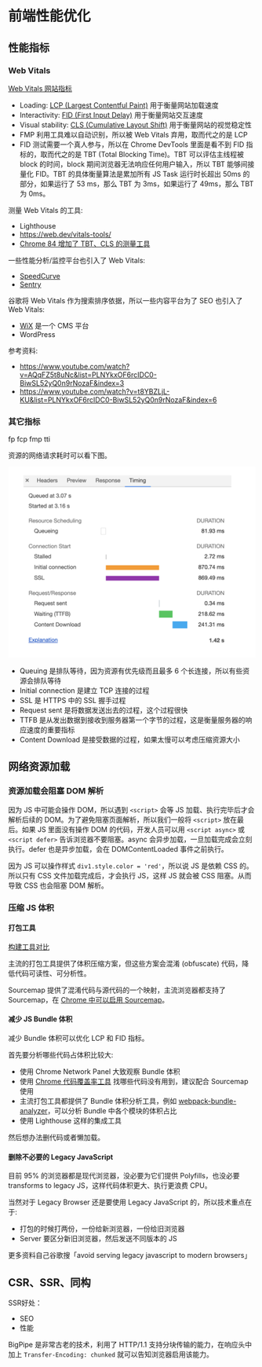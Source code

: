 # 前端性能优化

## 性能指标
### Web Vitals
[Web Vitals 网站指标](https://web.dev/vitals/)
- Loading: [LCP (Largest Contentful Paint)](https://web.dev/lcp/) 用于衡量网站加载速度
- Interactivity: [FID (First Input Delay)](https://web.dev/fid/) 用于衡量网站交互速度
- Visual stability: [CLS (Cumulative Layout Shift)](https://web.dev/cls/) 用于衡量网站的视觉稳定性
- FMP 利用工具难以自动识别，所以被 Web Vitals 弃用，取而代之的是 LCP
- FID 测试需要一个真人参与，所以在 Chrome DevTools 里面是看不到 FID 指标的，取而代之的是 TBT (Total Blocking Time)。TBT 可以评估主线程被 block 的时间，block 期间浏览器无法响应任何用户输入，所以 TBT 能够间接量化 FID。TBT 的具体衡量算法是累加所有 JS Task 运行时长超出 50ms 的部分，如果运行了 53 ms，那么 TBT 为 3ms，如果运行了 49ms，那么 TBT 为 0ms。

测量 Web Vitals 的工具:
- Lighthouse
- https://web.dev/vitals-tools/
- [Chrome 84 增加了 TBT、CLS 的测量工具](https://developer.chrome.com/blog/new-in-devtools-84/)

一些性能分析/监控平台也引入了 Web Vitals:
- [SpeedCurve](https://www.speedcurve.com/blog/web-vitals-user-experience/)
- [Sentry](https://sentry.io/for/web-vitals/)

谷歌将 Web Vitals 作为搜索排序依据，所以一些内容平台为了 SEO 也引入了 Web Vitals:
- [WiX](https://support.wix.com/en/article/site-performance-about-core-web-vitals) 是一个 CMS 平台
- WordPress

参考资料:
- https://www.youtube.com/watch?v=AQqFZ5t8uNc&list=PLNYkxOF6rcIDC0-BiwSL52yQ0n9rNozaF&index=3
- https://www.youtube.com/watch?v=t8YBZLjL-KU&list=PLNYkxOF6rcIDC0-BiwSL52yQ0n9rNozaF&index=6

### 其它指标
fp fcp fmp tti

资源的网络请求耗时可以看下图。

![](./img/chrome-devtool-timing.png)

- Queuing 是排队等待，因为资源有优先级而且最多 6 个长连接，所以有些资源会排队等待
- Initial connection 是建立 TCP 连接的过程
- SSL 是 HTTPS 中的 SSL 握手过程
- Request sent 是将数据发送出去的过程，这个过程很快
- TTFB 是从发出数据到接收到服务器第一个字节的过程，这是衡量服务器的响应速度的重要指标
- Content Download 是接受数据的过程，如果太慢可以考虑压缩资源大小

## 网络资源加载
### 资源加载会阻塞 DOM 解析

因为 JS 中可能会操作 DOM，所以遇到 `<script>` 会等 JS 加载、执行完毕后才会解析后续的 DOM。为了避免阻塞页面解析，所以我们一般将 `<script>` 放在最后。如果 JS 里面没有操作 DOM 的代码，开发人员可以用 `<script async>` 或 `<script defer>` 告诉浏览器不要阻塞。async 会异步加载，一旦加载完成会立刻执行。defer 也是异步加载，会在 DOMContentLoaded 事件之前执行。

因为 JS 可以操作样式 `div1.style.color = 'red'`，所以说 JS 是依赖 CSS 的。所以只有 CSS 文件加载完成后，才会执行 JS，这样 JS 就会被 CSS 阻塞。从而导致 CSS 也会阻塞 DOM 解析。

### 压缩 JS 体积

#### 打包工具
[构建工具对比](https://bundlers.tooling.report/)

主流的打包工具提供了体积压缩方案，但这些方案会混淆 (obfuscate) 代码，降低代码可读性、可分析性。

Sourcemap 提供了混淆代码与源代码的一个映射，主流浏览器都支持了 Sourcemap，在 [Chrome 中可以启用 Sourcemap](https://developer.chrome.com/docs/devtools/javascript/source-maps/)。

#### 减少 JS Bundle 体积
减少 Bundle 体积可以优化 LCP 和 FID 指标。

首先要分析哪些代码占体积比较大:
- 使用 Chrome Network Panel 大致观察 Bundle 体积
- 使用 [Chrome 代码覆盖率工具](https://developer.chrome.com/docs/devtools/coverage/) 找哪些代码没有用到，建议配合 Sourcemap 使用
- 主流打包工具都提供了 Bundle 体积分析工具，例如 [webpack-bundle-analyzer](https://www.npmjs.com/package/webpack-bundle-analyzer)，可以分析 Bundle 中各个模块的体积占比
- 使用 Lighthouse 这样的集成工具

然后想办法删代码或者懒加载。

#### 删除不必要的 Legacy JavaScript
目前 95% 的浏览器都是现代浏览器，没必要为它们提供 Polyfills，也没必要 transforms to legacy JS，这样代码体积更大、执行更浪费 CPU。

当然对于 Legacy Browser 还是要使用 Legacy JavaScript 的，所以技术重点在于:
- 打包的时候打两份，一份给新浏览器，一份给旧浏览器
- Server 要区分新旧浏览器，然后发送不同版本的 JS

更多资料自己谷歌搜「avoid serving legacy javascript to modern browsers」

## CSR、SSR、同构

SSR好处：
- SEO
- 性能

BigPipe 是非常古老的技术，利用了 HTTP/1.1 支持分块传输的能力，在响应头中加上 `Transfer-Encoding: chunked` 就可以告知浏览器启用该能力。
